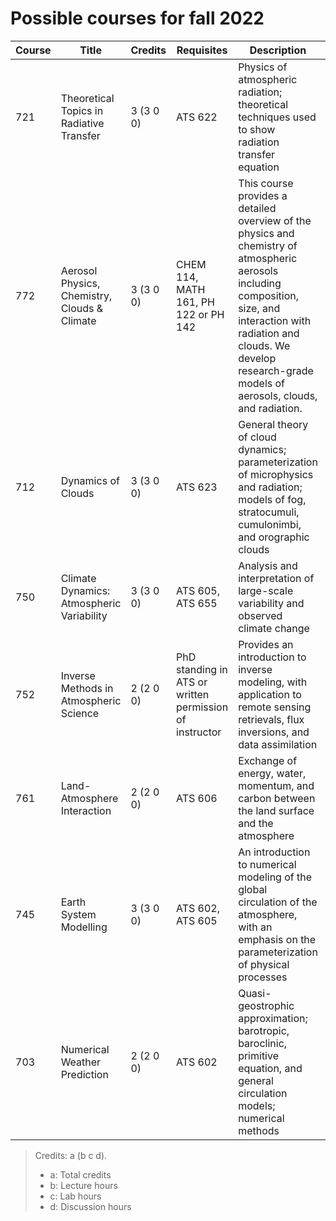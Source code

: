 # Possible courses for fall 2022

| Course | Title                                        | Credits   | Requisites                                              | Description                                                                                                                                                                                                                                | Offered         | My notes                                     |
| ------ | -------------------------------------------- | --------- | ------------------------------------------------------- | ------------------------------------------------------------------------------------------------------------------------------------------------------------------------------------------------------------------------------------------ | --------------- | -------------------------------------------- |
| 721    | Theoretical Topics in Radiative Transfer     | 3 (3 0 0) | ATS 622                                                 | Physics of atmospheric radiation; theoretical techniques used to show radiation transfer equation                                                                                                                                          | Fall            | Sounds interesting                           |
| 772    | Aerosol Physics, Chemistry, Clouds & Climate | 3 (3 0 0) | CHEM 114, MATH 161, PH 122 or PH 142                    | This course provides a detailed overview of the physics and chemistry of atmospheric aerosols including composition, size, and interaction with radiation and clouds. We develop research-grade models of aerosols, clouds, and radiation. | Varies          | Maybe over the top                           |
| 712    | Dynamics of Clouds                           | 3 (3 0 0) | ATS 623                                                 | General theory of cloud dynamics; parameterization of microphysics and radiation; models of fog, stratocumuli, cumulonimbi, and orographic clouds                                                                                          | Fall even years | Relevant?                                    |
| 750    | Climate Dynamics: Atmospheric Variability    | 3 (3 0 0) | ATS 605, ATS 655                                        | Analysis and interpretation of large-scale variability and observed climate change                                                                                                                                                         | Fall even years | Too close to project from climate modelling? |
| 752    | Inverse Methods in Atmospheric Science       | 2 (2 0 0) | PhD standing in ATS or written permission of instructor | Provides an introduction to inverse modeling, with application to remote sensing retrievals, flux inversions, and data assimilation                                                                                                        | Fall even years | Not super relevant?                          |
| 761    | Land-Atmosphere Interaction                  | 2 (2 0 0) | ATS 606                                                 | Exchange of energy, water, momentum, and carbon between the land surface and the atmosphere                                                                                                                                                | Fall            | gg                                           |
| 745    | Earth System Modelling                       | 3 (3 0 0) | ATS 602, ATS 605                                        | An introduction to numerical modeling of the global circulation of the atmosphere, with an emphasis on the parameterization of physical processes                                                                                          | Fall even years | gg                                           |
| 703    | Numerical Weather Prediction                 | 2 (2 0 0) | ATS 602                                                 | Quasi-geostrophic approximation; barotropic, baroclinic, primitive equation, and general circulation models; numerical methods                                                                                                             | Fall even years | Too similar to other courses                 |

> Credits: a (b c d).
>
> - a: Total credits
> - b: Lecture hours
> - c: Lab hours
> - d: Discussion hours
